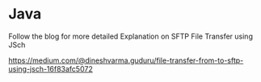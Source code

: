 # Java

Follow the blog for more detailed Explanation on SFTP File Transfer using JSch

https://medium.com/@dineshvarma.guduru/file-transfer-from-to-sftp-using-jsch-16f83afc5072
